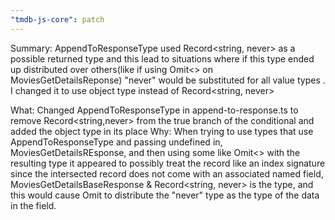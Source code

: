 ```yaml
---
"tmdb-js-core": patch
---
```


Summary:
AppendToResponseType used Record<string, never> as a possible returned type and this lead to situations where if this type ended up distributed over others(like if using Omit<> on MoviesGetDetailsReponse)
"never" would be substituted for all value types . I changed it to use object type instead of Record<string, never>

What:
Changed AppendToResponseType in append-to-response.ts to remove Record<string,never> from the true branch of the conditional and added the object type in its place
Why:
When trying to use types that use AppendToResponseType and passing undefined in, MoviesGetDetailsREsponse<undefined>, and then using some like Omit<> with the resulting type it appeared to
possibly treat the record like an index signature since the intersected record does not come with an associated named field, MoviesGetDetailsBaseResponse & Record<string, never> is the type, and this would
cause Omit to distribute the "never" type as the type of the data in the field.
